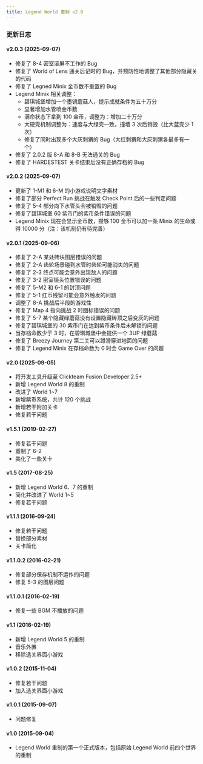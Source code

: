 ```yaml
---
title: Legend World 重制 v2.0
---
```


### 更新日志
#### v2.0.3 (2025-09-07)
- 修复了 8-4 密室滚屏不工作的 Bug
- 修复了 World of Lens 通关后记时的 Bug，并预防性地调整了其他部分隐藏关的代码
- 修复了 Legned Minix 金币数不重置的 Bug
- Legend Minix 相关调整：
    - 碧琪城堡增加一个墨镜蘑菇人，提示成就条件为五十万分
    - 显著增加水管喷金币数
    - 满命状态下拿到 100 金币，调整为：增加二十万分
    - 大硬壳机制调整为：速度与大绿壳一致，撞墙 3 次后销毁（比大蓝壳少 1 次）
    - 修复了同时出现多个大灰刺猬的 Bug（大红刺猬和大灰刺猬各最多有一个）
- 修复了 2.0.2 版 8-A 和 8-B 无法通关的 Bug
- 修复了 HARDESTEST 关卡结束后没有正确存档的 Bug

#### v2.0.2 (2025-09-07)
- 更新了 1-M1 和 6-M 的小游戏说明文字素材
- 修复了部分 Perfect Run 挑战在触发 Check Point 后的一些判定问题
- 修复了 5-4 部分向下水管头会被销毁的问题
- 修复了碧琪城堡 60 紫币门的紫币条件错误的问题
- Legend Minix 现在会显示金币数，攒够 100 金币可以加一条 Minix 的生命或得 10000 分（注：该机制仍有待完善）

#### v2.0.1 (2025-09-06)
- 修复了 2-A 某处砖块图层错误的问题
- 修复了 2-A 齿轮场景碰到水管时齿轮可能消失的问题
- 修复了 2-3 终点可能会意外出现敌人的问题
- 修复了 3-2 密室镜头位置错误的问题
- 修复了 5-M2 和 6-1 的封顶问题
- 修复了 5-1 红币残留可能会意外触发的问题
- 调整了 8-A 挑战后半段的游戏性
- 修复了 Map 4 指向挑战 2 时图标错误的问题
- 修复了 5-7 某个隐藏绿蘑菇没有设置隐藏砖顶之后变灰的问题
- 修复了碧琪城堡的 30 紫币门在达到紫币条件后未解锁的问题
- 当存档命数少于 3 时，在碧琪城堡中会提供一个 3UP 绿蘑菇
- 修复了 Breezy Journey 第二关可以蹲滑穿进地面的问题
- 修复了 Legend Minix 在存档命数为 0 时会 Game Over 的问题

#### v2.0 (2025-09-05)
- 将开发工具升级至 Clickteam Fusion Developer 2.5+
- 新增 Legend World 8 的重制
- 改进了 World 1~7
- 新增紫币系统，共计 120 个挑战
- 新增若干附加关卡
- 修复若干问题

#### v1.5.1 (2019-02-27)
- 修复若干问题
- 重制了 6-2
- 美化了一些关卡

#### v1.5 (2017-08-25)
- 新增 Legend World 6、7 的重制
- 简化并改进了 World 1~5
- 修复若干问题

#### v1.1.1 (2016-09-24)
- 修复若干问题
- 替换部分素材
- 关卡简化

#### v1.1.0.2 (2016-02-21)
- 修复部分保存机制不运作的问题
- 修复 5-3 的图层问题

#### v1.1.0.1 (2016-02-19)
- 修复一些 BGM 不播放的问题

#### v1.1 (2016-02-19)
- 新增 Legend World 5 的重制
- 音乐外置
- 移除选关界面小游戏

#### v1.0.2 (2015-11-04)
- 修复若干问题
- 加入选关界面小游戏

#### v1.0.1 (2015-09-07)
- 问题修复

#### v1.0 (2015-09-04)
- Legend World 重制的第一个正式版本，包括原始 Legend World 前四个世界的重制